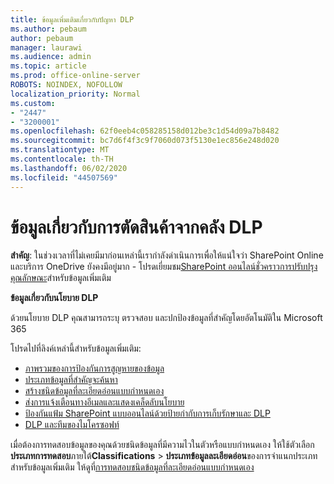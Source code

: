 ```yaml
---
title: ข้อมูลเพิ่มเติมเกี่ยวกับปัญหา DLP
ms.author: pebaum
author: pebaum
manager: laurawi
ms.audience: admin
ms.topic: article
ms.prod: office-online-server
ROBOTS: NOINDEX, NOFOLLOW
localization_priority: Normal
ms.custom:
- "2447"
- "3200001"
ms.openlocfilehash: 62f0eeb4c058285158d012be3c1d54d09a7b8482
ms.sourcegitcommit: bc7d6f4f3c9f7060d073f5130e1ec856e248d020
ms.translationtype: MT
ms.contentlocale: th-TH
ms.lasthandoff: 06/02/2020
ms.locfileid: "44507569"
---
```

# <a name="information-about-dlp-issues"></a>ข้อมูลเกี่ยวกับการตัดสินค้าจากคลัง DLP

**สําคัญ**: ในช่วงเวลาที่ไม่เคยมีมาก่อนเหล่านี้เรากําลังดําเนินการเพื่อให้แน่ใจว่า SharePoint Online และบริการ OneDrive ยังคงมีอยู่มาก - โปรดเยี่ยมชม[SharePoint ออนไลน์ชั่วคราวการปรับปรุงคุณลักษณะ](https://aka.ms/ODSPAdjustments)สําหรับข้อมูลเพิ่มเติม

**ข้อมูลเกี่ยวกับนโยบาย DLP**

ด้วยนโยบาย DLP คุณสามารถระบุ ตรวจสอบ และปกป้องข้อมูลที่สําคัญโดยอัตโนมัติใน Microsoft 365

โปรดไปที่ลิงค์เหล่านี้สําหรับข้อมูลเพิ่มเติม:

- [ภาพรวมของการป้องกันการสูญหายของข้อมูล](https://docs.microsoft.com/microsoft-365/compliance/data-loss-prevention-policies)
- [ประเภทข้อมูลที่สําคัญจะค้นหา](https://docs.microsoft.com/microsoft-365/compliance/sensitive-information-type-entity-definitions)
- [สร้างชนิดข้อมูลที่ละเอียดอ่อนแบบกําหนดเอง](https://docs.microsoft.com/microsoft-365/compliance/create-a-custom-sensitive-information-type)
- [ส่งการแจ้งเตือนทางอีเมลและแสดงเคล็ดลับนโยบาย](https://docs.microsoft.com/microsoft-365/compliance/use-notifications-and-policy-tips)
- [ป้องกันแฟ้ม SharePoint แบบออนไลน์ด้วยป้ายกํากับการเก็บรักษาและ DLP](https://docs.microsoft.com/microsoft-365/compliance/protect-sharepoint-online-files-with-office-365-labels-and-dlp)
- [DLP และทีมของไมโครซอฟท์](https://docs.microsoft.com/microsoft-365/compliance/dlp-microsoft-teams)

เมื่อต้องการทดสอบข้อมูลของคุณด้วยชนิดข้อมูลที่มีความไวในตัวหรือแบบกําหนดเอง ให้ใช้ตัวเลือก**ประเภทการทดสอบ**ภายใต้**Classifications**  >  **ประเภทข้อมูลละเอียดอ่อน**ของการจําแนกประเภท สําหรับข้อมูลเพิ่มเติม ให้ดูที่[การทดสอบชนิดข้อมูลที่ละเอียดอ่อนแบบกําหนดเอง](https://docs.microsoft.com/microsoft-365/compliance/create-a-custom-sensitive-information-type#create-custom-sensitive-information-types-in-the-security--compliance-center)
